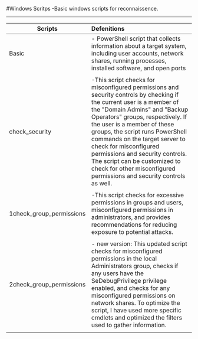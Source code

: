 #Windows Scritps
-Basic windows scripts for reconnaissence. 

-----------------------------------------------------------------------------------------------------------------------

|  Scripts     |        Defenitions                                                                                    |
| ------------ |:------------------------------------------------------------------------------------------------------|
| Basic        |- PowerShell script that collects information about a target system, including user accounts, network shares, running processes, installed software, and open ports|
|              |                                                                                                       |
|check_security|-This script checks for misconfigured permissions and security controls by checking if the current user is a member of the "Domain Admins" and "Backup Operators" groups, respectively. If the user is a member of these groups, the script runs PowerShell commands on the target server to check for misconfigured permissions and security controls. The script can be customized to check for other misconfigured permissions and security controls as well.|
|              |                                                                                                       |
|1check_group_permissions|-This script checks for excessive permissions in groups and users, misconfigured permissions in administrators, and provides recommendations for reducing exposure to potential attacks.|
|               |                                                                                                      |
|2check_group_permissions| - new version: This updated script checks for misconfigured permissions in the local Administrators group, checks if any users have the SeDebugPrivilege privilege enabled, and checks for any misconfigured permissions on network shares. To optimize the script, I have used more specific cmdlets and optimized the filters used to gather information.|
|              |                                                                                                       |
